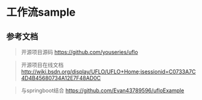 # 工作流sample

## 参考文档

> 开源项目源码 https://github.com/youseries/uflo

> 开源项目在线文档 http://wiki.bsdn.org/display/UFLO/UFLO+Home;jsessionid=C0733A7C4D4B45680734A12E7F48AD0C

> 与springboot结合 https://github.com/Evan43789596/ufloExample